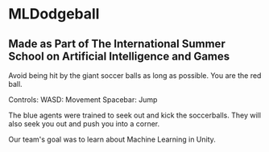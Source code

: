 # MLDodgeball
## Made as Part of The International Summer School on Artificial Intelligence and Games

Avoid being hit by the giant soccer balls as long as possible. You are the red ball.

Controls:
WASD: Movement
Spacebar: Jump

The blue agents were trained to seek out and kick the soccerballs. They will also seek you out and push you into a corner.

Our team's goal was to learn about Machine Learning in Unity.

